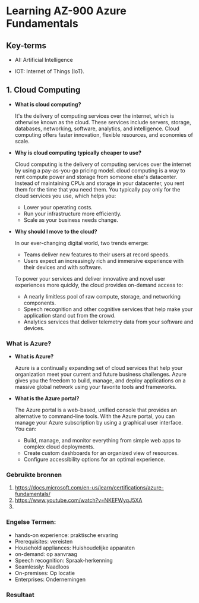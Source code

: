 # Learning AZ-900 Azure Fundamentals

## Key-terms
- AI: Artificial  Intelligence

- IOT: Internet of Things (IoT).

## 1. Cloud Computing
- **What is cloud computing?**

  It's the delivery of computing services over the internet, which is otherwise known as the cloud. These services include servers, storage, databases, networking, 
  software, analytics, and intelligence. Cloud computing offers faster innovation, flexible resources, and economies of scale.

- **Why is cloud computing typically cheaper to use?**

  Cloud computing is the delivery of computing services over the internet by using a pay-as-you-go pricing model.
  cloud computing is a way to rent compute power and storage from someone else's datacenter.
  Instead of maintaining CPUs and storage in your datacenter, you rent them for the time that you need them.
  You typically pay only for the cloud services you use, which helps you:
  - Lower your operating costs.
  - Run your infrastructure more efficiently.
  - Scale as your business needs change.

- **Why should I move to the cloud?**

  In our ever-changing digital world, two trends emerge:
  - Teams deliver new features to their users at record speeds.
  - Users expect an increasingly rich and immersive experience with their devices and with software.
  
  To power your services and deliver innovative and novel user experiences more quickly, the cloud provides on-demand access to:
  - A nearly limitless pool of raw compute, storage, and networking components.
  - Speech recognition and other cognitive services that help make your application stand out from the crowd.
  - Analytics services that deliver telemetry data from your software and devices.

### What is Azure?

- **What is Azure?**

  Azure is a continually expanding set of cloud services that help your organization meet your current and future business challenges. 
  Azure gives you the freedom to build, manage, and deploy applications on a massive global network using your favorite tools and frameworks.

- **What is the Azure portal?**

  The Azure portal is a web-based, unified console that provides an alternative to command-line tools. With the Azure portal, 
  you can manage your Azure subscription by using a graphical user interface. You can:
  - Build, manage, and monitor everything from simple web apps to complex cloud deployments.
  - Create custom dashboards for an organized view of resources.
  - Configure accessibility options for an optimal experience.





### Gebruikte bronnen
1. https://docs.microsoft.com/en-us/learn/certifications/azure-fundamentals/
2. https://www.youtube.com/watch?v=NKEFWyqJ5XA
3. 

### Engelse Termen:

- hands-on experience: praktische ervaring
- Prerequisites: vereisten
- Household appliances: Huishoudelijke apparaten
- on-demand: op aanvraag
- Speech recognition: Spraak-herkenning
- Seamlessly: Naadloos
- On-premises: Op locatie
- Enterprises: Ondernemingen


### Resultaat
